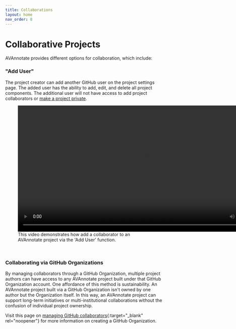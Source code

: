 ```yaml
---
title: Collaborations
layout: home
nav_order: 8
---
```


# Collaborative Projects
AVAnnotate provides different options for collaboration, which include:

### "Add User"
The project creator can add another GitHub user on the project settings page. The added user has the ability to add, edit, and delete all project components. The additional user will not have access to add project collaborators or [make a project private](https://avannotate.github.io/documentation/pages/private/). 
<br>

<figure>
  <video width="800" height="400" controls
         aria-label="This video demonstrates how to add a collaborator to an AVAnnotate project via the 'Add User' method. First, in project settings, select 'Add Collaborator' at the bottom of the page. Then type in the GitHub username of the collaborator being added. Select 'Save' and then save the project settings for the user to receive a notification to accept access to the AVAnnotate project.'"
         title="Adding a collaborator to AVAnnotate project">
    <source src="https://ia601007.us.archive.org/21/items/anva_20250914/anva.mp4" type="video/mp4">
    Your browser does not support the video tag.
  </video>
  <figcaption>This video demonstrates how add a collaborator to an AVAnnotate project via the 'Add User' function.</figcaption>
</figure>

<br>

### Collaborating via GitHub Organizations
By managing collaborators through a GitHub Organization, multiple project authors can have access to any AVAnnotate project built under that GitHub Organization account. One affordance of this method is sustainability. An AVAnnotate project built via a GitHub Organization isn't owned by one author but the Organization itself. In this way, an AVAnnotate project can support long-term initiatives or multi-institutional collaborations without the confusion of individual project ownership. 

Visit this page on [managing GitHub collaborators](https://avannotate.github.io/documentation/pages/gh-collab/){:target="_blank" rel="noopener"} for more information on creating a GitHub Organization. 



